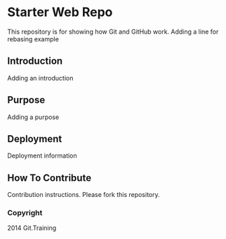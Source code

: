# Starter Web Repo

This repository is for showing how Git and GitHub work. Adding a line for rebasing example

## Introduction

Adding an introduction

## Purpose

Adding a purpose

## Deployment

Deployment information

## How To Contribute

Contribution instructions. Please fork this repository.

### Copyright

2014 Git.Training